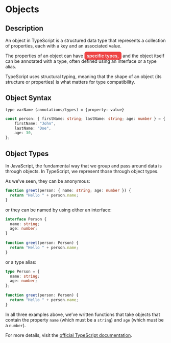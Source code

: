 # Objects
## Description

An object in TypeScript is a structured data type that represents a collection of properties, each with a key and an associated value. 

The properties of an object can have <span style="background-color:#ef4444; color:#f3f4f6; padding:4px 8px; border-radius:6px; font-weight:600;"> specific types,</span> and the object itself can be annotated with a type, often defined using an interface or a type alias. 

TypeScript uses structural typing, meaning that the shape of an object (its structure or properties) is what matters for type compatibility.

## Object Syntax
`type varName (annotations/types) = {property: value}`
```ts
const person: { firstName: string; lastName: string; age: number } = {
    firstName: "John",
    lastName: "Doe",
    age: 30,
};
```


## Object Types

In JavaScript, the fundamental way that we group and pass around data is through objects. In TypeScript, we represent those through object types.

As we’ve seen, they can be anonymous:

```ts
function greet(person: { name: string; age: number }) {
  return "Hello " + person.name;
}
```

or they can be named by using either an interface:

```ts
interface Person {
  name: string;
  age: number;
}
 
function greet(person: Person) {
  return "Hello " + person.name;
}
```

or a type alias:

```ts
type Person = {
  name: string;
  age: number;
};
 
function greet(person: Person) {
  return "Hello " + person.name;
}
```

In all three examples above, we’ve written functions that take objects that contain the property `name` (which must be a `string`) and `age` (which must be a `number`).

For more details, visit the [official TypeScript documentation](https://www.typescriptlang.org/docs/handbook/2/objects.html#generic-object-types).